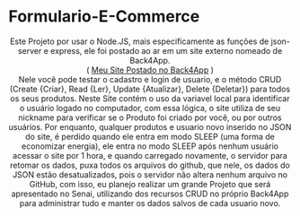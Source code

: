# Formulario-E-Commerce
<p align="center">
Este Projeto por usar o Node.JS, mais especificamente as funções de json-server e express, ele foi postado ao ar em um site externo nomeado de Back4App. <br>
  ( <a target="_blank" href="https://crudprodutos-nikolaslifesenai.b4a.run/">Meu Site Postado no Back4App</a> ) <br>
Nele você pode testar o cadastro e login de usuario, e o método CRUD (Create {Criar}, Read {Ler}, Update {Atualizar}, Delete {Deletar}) para todos os seus produtos.
Neste Site contém o uso da variavel local para identificar o usuário logado no computador, com essa lógica, o site utiliza de seu nickname para verificar se o Produto foi
criado por você, ou por outros usuários. Por enquanto, qualquer produtos e usuario novo inserido no JSON do site, é perdido quando ele entra em modo SLEEP (uma forma de 
economizar energia), ele entra no modo SLEEP após nenhum usuário acessar o site por 1 hora, e quando carregado novamente, o servidor para retomar os dados, puxa todos os 
arquivos do github, que nele, os dados do JSON estão desatualizados, pois o servidor não altera nenhum arquivo no GitHub, com isso, eu planejo realizar um grande Projeto 
que será apresentado no Senai, utilizando dos recursos CRUD no próprio Back4App para administrar tudo e manter os dados salvos de cada usuario novo.
</p>
